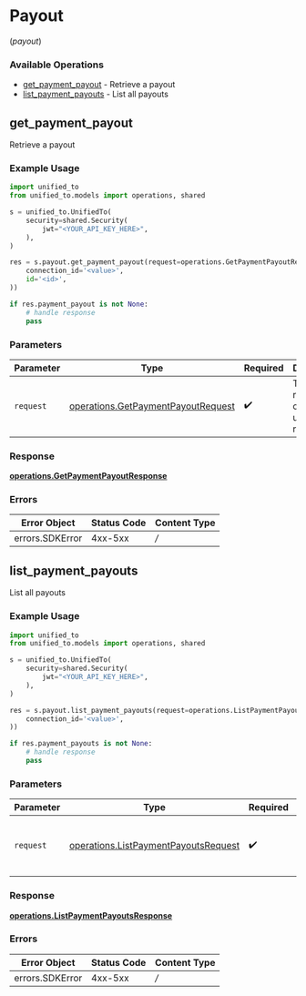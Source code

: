 # Payout
(*payout*)

### Available Operations

* [get_payment_payout](#get_payment_payout) - Retrieve a payout
* [list_payment_payouts](#list_payment_payouts) - List all payouts

## get_payment_payout

Retrieve a payout

### Example Usage

```python
import unified_to
from unified_to.models import operations, shared

s = unified_to.UnifiedTo(
    security=shared.Security(
        jwt="<YOUR_API_KEY_HERE>",
    ),
)

res = s.payout.get_payment_payout(request=operations.GetPaymentPayoutRequest(
    connection_id='<value>',
    id='<id>',
))

if res.payment_payout is not None:
    # handle response
    pass

```

### Parameters

| Parameter                                                                                | Type                                                                                     | Required                                                                                 | Description                                                                              |
| ---------------------------------------------------------------------------------------- | ---------------------------------------------------------------------------------------- | ---------------------------------------------------------------------------------------- | ---------------------------------------------------------------------------------------- |
| `request`                                                                                | [operations.GetPaymentPayoutRequest](../../models/operations/getpaymentpayoutrequest.md) | :heavy_check_mark:                                                                       | The request object to use for the request.                                               |


### Response

**[operations.GetPaymentPayoutResponse](../../models/operations/getpaymentpayoutresponse.md)**
### Errors

| Error Object    | Status Code     | Content Type    |
| --------------- | --------------- | --------------- |
| errors.SDKError | 4xx-5xx         | */*             |

## list_payment_payouts

List all payouts

### Example Usage

```python
import unified_to
from unified_to.models import operations, shared

s = unified_to.UnifiedTo(
    security=shared.Security(
        jwt="<YOUR_API_KEY_HERE>",
    ),
)

res = s.payout.list_payment_payouts(request=operations.ListPaymentPayoutsRequest(
    connection_id='<value>',
))

if res.payment_payouts is not None:
    # handle response
    pass

```

### Parameters

| Parameter                                                                                    | Type                                                                                         | Required                                                                                     | Description                                                                                  |
| -------------------------------------------------------------------------------------------- | -------------------------------------------------------------------------------------------- | -------------------------------------------------------------------------------------------- | -------------------------------------------------------------------------------------------- |
| `request`                                                                                    | [operations.ListPaymentPayoutsRequest](../../models/operations/listpaymentpayoutsrequest.md) | :heavy_check_mark:                                                                           | The request object to use for the request.                                                   |


### Response

**[operations.ListPaymentPayoutsResponse](../../models/operations/listpaymentpayoutsresponse.md)**
### Errors

| Error Object    | Status Code     | Content Type    |
| --------------- | --------------- | --------------- |
| errors.SDKError | 4xx-5xx         | */*             |

